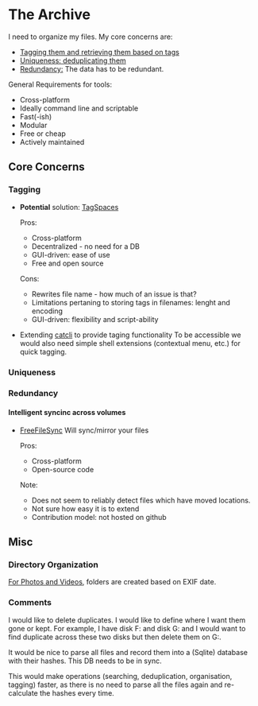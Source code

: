 
# The Archive

I need to organize my files. My core concerns are:
 - [Tagging them and retrieving them based on tags](#tagging)
 - [Uniqueness: deduplicating them](#uniqueness)
 - [Redundancy:](#redundancy) The data has to be redundant.
 

General Requirements for tools:
 
 * Cross-platform
 * Ideally command line and scriptable
 * Fast(-ish)
 * Modular
 * Free or cheap
 * Actively maintained
 
## Core Concerns
 
### Tagging


 * **Potential** solution: [TagSpaces](https://www.tagspaces.org/)
 
   Pros:
    * Cross-platform
    * Decentralized - no need for a DB
    * GUI-driven: ease of use
    * Free and open source
   
   Cons:
    * Rewrites file name - how much of an issue is that?
    * Limitations pertaning to storing tags in filenames: lenght and encoding
    * GUI-driven: flexibility and script-ability
    
  * Extending [catcli](https://github.com/rolfen/catcli) to provide taging functionality
    To be accessible we would also need simple shell extensions (contextual menu, etc.) for quick tagging.

### Uniqueness


### Redundancy

#### Intelligent syncinc across volumes

 * [FreeFileSync](https://freefilesync.org/) Will sync/mirror your files
 
   Pros:
    * Cross-platform
    * Open-source code
    
   Note:
    * Does not seem to reliably detect files which have moved locations.
    * Not sure how easy it is to extend
    * Contribution model: not hosted on github


## Misc


### Directory Organization

[For Photos and Videos](https://gist.github.com/rolfen/244c691660839c27941cd371683039ba), folders are created based on EXIF date.

    
### Comments

I would like to delete duplicates. I would like to define where I want them gone or kept. For example, I have disk F: and disk G: and I would want to find duplicate across these two disks but then delete them on G:.

It would be nice to parse all files and record them into a (Sqlite) database with their hashes. This DB needs to be in sync.

This would make operations (searching, deduplication, organisation, tagging) faster, as there is no need to parse all the files again and re-calculate the hashes every time.
